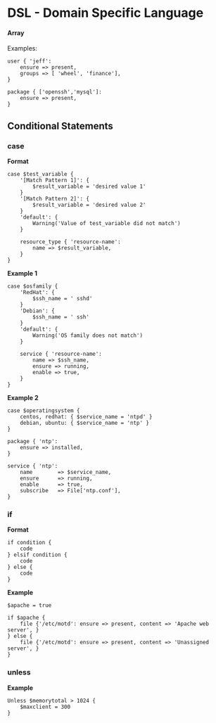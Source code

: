 # DSL - Domain Specific Language


#### Array

Examples:

```puppet
user { 'jeff':
	ensure => present,
	groups => [ 'wheel', 'finance'],
}
```

```puppet
package { ['openssh','mysql']:
	ensure => present,
}
```

## Conditional Statements

### case

**Format**

```puppet
case $test_variable { 
	'[Match Pattern 1]': {
		$result_variable = 'desired value 1'
	}
	'[Match Pattern 2]': {
		$result_variable = 'desired value 2'
	}
	'default': {
		Warning('Value of test_variable did not match')
	}

	resource_type { 'resource-name':
		name => $result_variable,
	}
}
```

**Example 1**

```puppet
case $osfamily { 
	'RedHat': {
		$ssh_name = ' sshd'
	}
	'Debian': {
		$ssh_name = ' ssh'
	}
	'default': {
		Warning('OS family does not match')
	}

	service { 'resource-name':
		name => $ssh_name,
		ensure => running,
		enable => true,
	}
}
```

**Example 2**

```puppet
case $operatingsystem {
	centos, redhat: { $service_name = 'ntpd' }
	debian, ubuntu: { $service_name = 'ntp' }
}

package { 'ntp':
	ensure => installed,
}

service { 'ntp':
	name		=> $service_name,
	ensure		=> running,
	enable		=> true,
	subscribe	=> File['ntp.conf'],
}
```

### if

**Format**

```puppet
if condition {
	code
} elsif condition {
	code
} else {
	code
}
```

**Example**

```puppet
$apache = true

if $apache {
	file {'/etc/motd': ensure => present, content => 'Apache web server', }
} else {
	file {'/etc/motd': ensure => present, content => 'Unassigned server', }
}
```

### unless

**Example**
```puppet
Unless $memorytotal > 1024 {
	$maxclient = 300
}
```





